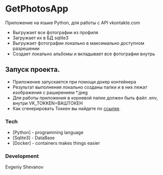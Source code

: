 # GetPhotosApp




Приложение на языке Python, для работы с API vkontakte.com

  - Выгружает все фотографии из профиля
  - Загружает их в БД sqlite3
  - Выгружает фотографии локально в максимально доступном разрешении
  - Создает локально альбомы и вкладывает все фотографии внутрь

## Запуск проекта.

  - Приложение запускается при помощи докер контейнера
  - Результат выполнения локально созданы папки и в них лежат изображения с раширением *.jpeg
  - Для работы приложения в корневой папке должен быть файл .env, внутри VK_TOKKEN=ВАШТОКЕН
  - Как сгенерировать Токкен вы найдете по [ссылке](https://vk.com/dev.php?method=first_guide).



### Tech



* [Python] - programming language
* [Sqlite3] - DataBase
* [Docker] - containers makes things easier

### Development

Evgeniy Shevanov
